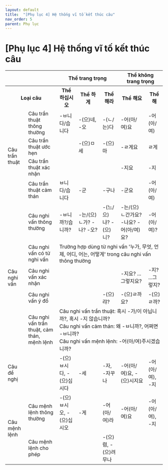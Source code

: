 ```yaml
---
layout: default
title:  "[Phụ lục 4] Hệ thống vĩ tố kết thúc câu"
nav_order: 5
parent: Phụ lục
---
```


# [Phụ lục 4] Hệ thống vĩ tố kết thúc câu

<table>
  <tr>
    <th colspan = "2"></th>
    <th colspan = "3">Thể trang trọng</th>
    <th colspan = "2">Thể không trang trọng</th>
  </tr>
  <tr>
    <th colspan = "2">Loại câu</th>
    <th>Thể 하십시오</th>
    <th>Thể 하게</th>
    <th>Thể 해라</th>
    <th>Thể 해요</th>
    <th>Thể 해</th>
  </tr>
  <tr>
    <td rowspan = "4">Câu trần thuật</td>
    <td>Câu trần thuật thông thường</td>
    <td>-ㅂ니다/습니다</td>
    <td>-(으)네, -오</td>
    <td>-(ㄴ/는)다</td>
    <td>-어(아/여)요</td>
    <td>-어(아/여)</td>
  </tr>
  <tr>
    <td>Câu trần thuật ước hẹn</td>
    <td></td>
    <td>-(으)ㅁ세</td>
    <td>-(으)마</td>
    <td>-ㄹ게요</td>
    <td>ㄹ게</td>
  </tr>
  <tr>
    <td>Câu trần thuật xác nhận</td>
    <td></td>
    <td></td>
    <td></td>
    <td>-지요</td>
    <td>-지</td>
  </tr>
  <tr>
    <td>Câu trần thuật cảm thán</td>
    <td>ㅂ니다/습니다</td>
    <td>-군</td>
    <td>-구나</td>
    <td>-군요</td>
    <td>-어(아/여)</td>
  </tr>
  <tr>
    <td rowspan = "5">Câu nghi vấn</td>
    <td>Câu nghi vấn thông thường</td>
    <td>-ㅂ니까?/습니까?</td>
    <td>-는/(으)ㄴ가? -나? -오?</td>
    <td>-(느/으)냐? -(으)니?</td>
    <td>-는/(으)ㄴ간가요? -나요? -어(아/여)요?</td>
    <td>-어(아/여)?</td>
  </tr>
  <tr>
    <td>Câu nghi vấn có từ nghi vấn</td>
    <td colspan = "5">Trường hợp dùng từ nghi vấn '누가, 무엇, 언제, 어디, 어는, 어떻게' trong câu nghi vấn thông thường</td>
  </tr>
  <tr>
    <td>Câu nghi vấn xác nhận</td>
    <td></td>
    <td></td>
    <td></td>
    <td>-지요? ...그렇지요?</td>
    <td>-지? ...그렇지?</td>
  </tr>
  <tr>
    <td>Câu nghi vấn ý đồ</td>
    <td></td>
    <td></td>
    <td>-(으)랴?</td>
    <td>-(으)ㄹ까요?</td>
    <td>-(으)ㄹ까?</td>
  </tr>
  <tr>
    <td>Câu nghi vấn trần thuật, cảm thán, mệnh lệnh</td>
    <td colspan = "5">Câu nghi vấn trần thuật: 혹시 -가/이 아닙니까?, 혹시 -지 않습니까?<br>Câu nghi vấn cảm thán: 왜 -ㅂ니까?, 어쩌면 -ㅂ니까?<br>Câu nghi vấn mệnh lệnh: -어(아/여)주시겠습니까?</td>
  </tr>
    <tr>
    <td>Câu đề nghị</td>
    <td></td>
    <td>-(으)ㅂ시다, -(으)십시다</td>
    <td>-세</td>
    <td>-자, -자꾸나</td>
    <td>-어(아/여)요, -(으)시지요</td>
    <td>-어(아/여), -지</td>
  </tr>
  <tr>
    <td rowspan = "2">Câu mệnh lệnh</td>
    <td>Câu mệnh lệnh thông thường</td>
    <td>-(으)ㅂ시오, -(으)십시오</td>
    <td>-게</td>
    <td>-어(아/여)라</td>
    <td>-어(아/여)요</td>
    <td>-어(아/여), -지</td>
  </tr>
  <tr>
    <td>Câu mệnh lệnh cho phép</td>
    <td></td>
    <td></td>
    <td>-(으)렴, -(으)려무나</td>
    <td></td>
    <td></td>
  </tr>
</table>

